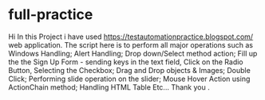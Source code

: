 # full-practice
Hi 
In this Project i have used https://testautomationpractice.blogspot.com/ web application.
The script here is to perform all major operations such as
Windows Handling; Alert Handling; Drop down/Select method action; 
Fill up the the Sign Up Form - sending keys in the text field, Click on the Radio Button,
Selecting the Checkbox; Drag and Drop objects & Images; Double Click;
Performing slide operation on the slider; Mouse Hover Action using ActionChain method;
Handling HTML Table Etc...
Thank you
.
